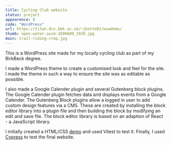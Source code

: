 ```yaml
---
title: Cycling Club website
status: project
appearence: 0
code: "WordPress"
url: https://titan.dcs.bbk.ac.uk/~jkette01/wswdemo/
thumb: open-water-swim-2696689_1920.jpg
main: trail-riding-crop.jpg
---
```


This is a WordPress site made for my locally cycling club as part of my BirkBeck degree. 

I made a WordPress theme to create a customised look and feel for the site. I made the theme in such a way to ensure the site was as editable as possible.

I also made a Google Calender plugin and several Gutenberg block plugins. The Google Calender plugin fetches data and displays events from a Google Calender. The Gutenberg Block plugins allow a logged in user to add custom design features via a CMS. These are created by installing the block editor library into a plugin file and then building the block by modifying an edit and save file. The block editor library is based on an adaption of React - a JavaScript library. 

I initially created a HTML/CSS [demo](https://titan.dcs.bbk.ac.uk/~jkette01/wswstatic/) and used Vitest to test it. Finally, I used [Cypress](https://www.cypress.io/) to test the final website. 
